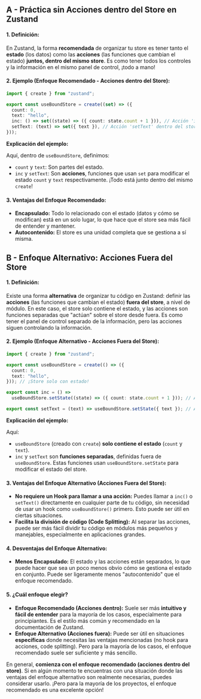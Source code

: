 ## A - Práctica sin Acciones dentro del Store en Zustand

#### 1. **Definición:**

En Zustand, la forma **recomendada** de organizar tu store es tener tanto el **estado** (los datos) como las **acciones** (las funciones que cambian el estado) **juntos, dentro del mismo store**. Es como tener todos los controles y la información en el mismo panel de control, ¡todo a mano!

#### 2. **Ejemplo (Enfoque Recomendado - Acciones dentro del Store):**

```typescript
import { create } from "zustand";

export const useBoundStore = create((set) => ({
  count: 0,
  text: "hello",
  inc: () => set((state) => ({ count: state.count + 1 })), // Acción 'inc' dentro del store
  setText: (text) => set({ text }), // Acción 'setText' dentro del store
}));
```

**Explicación del ejemplo:**

Aquí, dentro de `useBoundStore`, definimos:

- `count` y `text`: Son partes del estado.
- `inc` y `setText`: Son **acciones**, funciones que usan `set` para modificar el estado `count` y `text` respectivamente. ¡Todo está junto dentro del mismo `create`!

#### 3. **Ventajas del Enfoque Recomendado:**

- **Encapsulado:** Todo lo relacionado con el estado (datos y cómo se modifican) está en un solo lugar, lo que hace que el store sea más fácil de entender y mantener.
- **Autocontenido:** El store es una unidad completa que se gestiona a sí misma.

## B - Enfoque Alternativo: Acciones Fuera del Store

#### 1. **Definición:**

Existe una forma **alternativa** de organizar tu código en Zustand: definir las **acciones** (las funciones que cambian el estado) **fuera del store**, a nivel de módulo. En este caso, el store solo contiene el estado, y las acciones son funciones separadas que "actúan" sobre el store desde fuera. Es como tener el panel de control separado de la información, pero las acciones siguen controlando la información.

#### 2. **Ejemplo (Enfoque Alternativo - Acciones Fuera del Store):**

```typescript
import { create } from "zustand";

export const useBoundStore = create(() => ({
  count: 0,
  text: "hello",
})); // ¡Store solo con estado!

export const inc = () =>
  useBoundStore.setState((state) => ({ count: state.count + 1 })); // Acción 'inc' FUERA del store

export const setText = (text) => useBoundStore.setState({ text }); // Acción 'setText' FUERA del store
```

**Explicación del ejemplo:**

Aquí:

- `useBoundStore` (creado con `create`) **solo contiene el estado** (`count` y `text`).
- `inc` y `setText` son **funciones separadas**, definidas fuera de `useBoundStore`. Estas funciones usan `useBoundStore.setState` para modificar el estado del store.

#### 3. **Ventajas del Enfoque Alternativo (Acciones Fuera del Store):**

- **No requiere un Hook para llamar a una acción:** Puedes llamar a `inc()` o `setText()` directamente en cualquier parte de tu código, sin necesidad de usar un hook como `useBoundStore()` primero. Esto puede ser útil en ciertas situaciones.
- **Facilita la división de código (Code Splitting):** Al separar las acciones, puede ser más fácil dividir tu código en módulos más pequeños y manejables, especialmente en aplicaciones grandes.

#### 4. **Desventajas del Enfoque Alternativo:**

- **Menos Encapsulado:** El estado y las acciones están separados, lo que puede hacer que sea un poco menos obvio cómo se gestiona el estado en conjunto. Puede ser ligeramente menos "autocontenido" que el enfoque recomendado.

#### 5. **¿Cuál enfoque elegir?**

- **Enfoque Recomendado (Acciones dentro):** Suele ser más **intuitivo y fácil de entender** para la mayoría de los casos, especialmente para principiantes. Es el estilo más común y recomendado en la documentación de Zustand.
- **Enfoque Alternativo (Acciones fuera):** Puede ser útil en situaciones **específicas** donde necesitas las ventajas mencionadas (no hook para acciones, code splitting). Pero para la mayoría de los casos, el enfoque recomendado suele ser suficiente y más sencillo.

En general, **comienza con el enfoque recomendado (acciones dentro del store)**. Si en algún momento te encuentras con una situación donde las ventajas del enfoque alternativo son realmente necesarias, puedes considerar usarlo. ¡Pero para la mayoría de los proyectos, el enfoque recomendado es una excelente opción!
